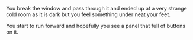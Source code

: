 You break the window and pass through it and 
ended up at a very strange cold room as it is 
dark but you feel something under neat your feet.

You start to run forward and hopefully you see a 
panel that full of buttons on it.
